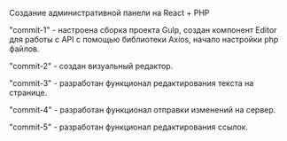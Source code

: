 Создание административной панели на React + PHP

"commit-1" - настроена сборка проекта Gulp, создан компонент Editor для работы с API с помощью библиотеки Axios, начало настройки php файлов.

"commit-2" - создан визуальный редактор. 

"commit-3" - разработан функционал редактирования текста на странице. 

"commit-4" - разработан функционал отправки изменений на сервер. 

"commit-5" - разработан функционал редактирования ссылок. 